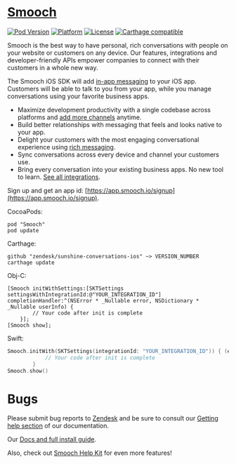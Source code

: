 # [Smooch](http://www.smooch.io)

[![Pod Version](http://img.shields.io/cocoapods/v/Smooch.svg)](http://cocoadocs.org/docsets/Smooch/)
[![Platform](http://img.shields.io/cocoapods/p/Smooch.svg)](http://cocoadocs.org/docsets/Smooch/)
[![License](http://img.shields.io/cocoapods/l/Smooch.svg)](http://smooch.io/terms.html)
[![Carthage compatible](https://img.shields.io/badge/Carthage-compatible-4BC51D.svg?style=flat)](https://github.com/Carthage/Carthage)

Smooch is the best way to have personal, rich conversations with people on your website or customers on any device. Our features, integrations and developer-friendly APIs empower companies to connect with their customers in a whole new way.

The Smooch iOS SDK will add [in-app messaging](https://smooch.io/in-app-messaging/) to your iOS app. Customers will be able to talk to you from your app, while you manage conversations using your favorite business apps.

- Maximize development productivity with a single codebase across platforms and [add more channels](https://smooch.io/cross-channel-messaging/) anytime.
- Build better relationships with messaging that feels and looks native to your app.
- Delight your customers with the most engaging conversational experience using [rich messaging](https://smooch.io/rich-messaging/).
- Sync conversations across every device and channel your customers use.
- Bring every conversation into your existing business apps. No new tool to learn. [See all integrations](https://smooch.io/integrations/).

Sign up and get an app id: [https://app.smooch.io/signup](https://app.smooch.io/signup).

CocoaPods:

    pod "Smooch"
    pod update

Carthage:

    github "zendesk/sunshine-conversations-ios" ~> VERSION_NUMBER
    carthage update

Obj-C:

```objc
[Smooch initWithSettings:[SKTSettings settingsWithIntegrationId:@"YOUR_INTEGRATION_ID"] completionHandler:^(NSError * _Nullable error, NSDictionary * _Nullable userInfo) {
        // Your code after init is complete
    }];
[Smooch show];
```

Swift:

```Swift
Smooch.initWith(SKTSettings(integrationId: "YOUR_INTEGRATION_ID")) { (error: Error?, userInfo: [AnyHashable : Any]?) in
            // Your code after init is complete
        }
Smooch.show()
```

# Bugs
Please submit bug reports to [Zendesk](https://support.zendesk.com/hc/en-us/articles/4408843597850) and be sure to consult our [Getting help section](https://developer.zendesk.com/documentation/zendesk-web-widget-sdks/getting_support_on_zendesk_mobile_sdks/) of our documentation.

Our [Docs and full install guide](http://docs.smooch.io).

Also, check out [Smooch Help Kit](https://github.com/smooch/smooch-helpkit-ios) for even more features!
